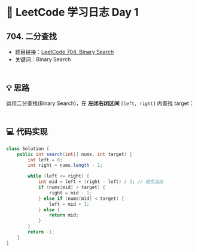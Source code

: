 # 📝 LeetCode 学习日志 Day 1



## 704. 二分查找
- 题目链接：[LeetCode 704. Binary Search](https://leetcode.com/problems/binary-search/)
- 关键词：Binary Search  


<div style="margin:50px 0;"></div>

## 💡 思路
运用二分查找(Binary Search)，在 **左闭右闭区间** `[left, right]` 内查找 target：  


<div style="margin:50px 0;"></div>

## 💻 代码实现
```java
class Solution {
    public int search(int[] nums, int target) {
        int left = 0;
        int right = nums.length - 1;

        while (left <= right) {
            int mid = left + (right - left) / 2; // 避免溢出
            if (nums[mid] > target) {
                right = mid - 1;
            } else if (nums[mid] < target) {
                left = mid + 1;
            } else {
                return mid;
            }
        }
        return -1;
    }
}
